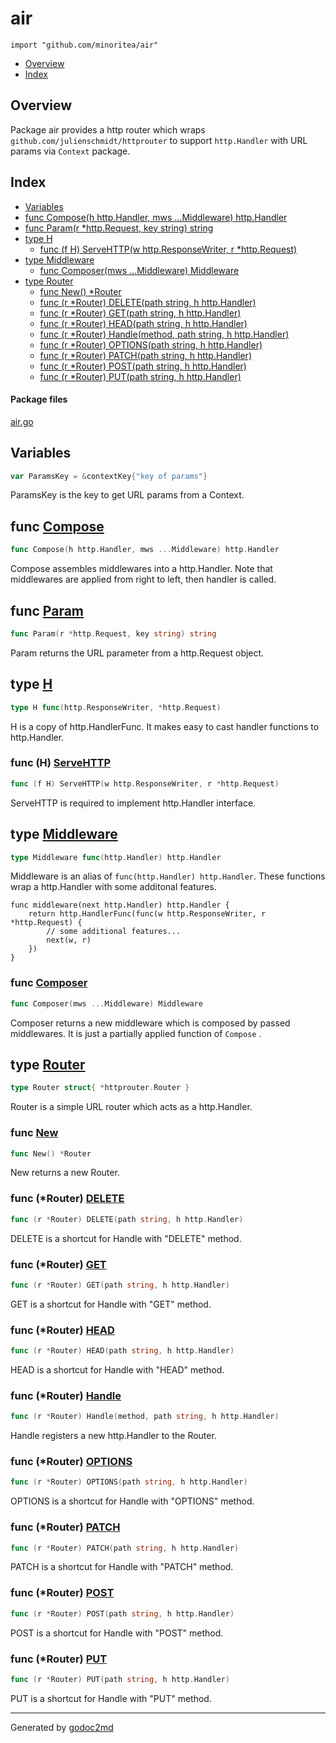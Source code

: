 

# air
`import "github.com/minoritea/air"`

* [Overview](#pkg-overview)
* [Index](#pkg-index)

## <a name="pkg-overview">Overview</a>
Package air provides a http router which wraps `github.com/julienschmidt/httprouter`
to support `http.Handler` with URL params via `Context` package.




## <a name="pkg-index">Index</a>
* [Variables](#pkg-variables)
* [func Compose(h http.Handler, mws ...Middleware) http.Handler](#Compose)
* [func Param(r *http.Request, key string) string](#Param)
* [type H](#H)
  * [func (f H) ServeHTTP(w http.ResponseWriter, r *http.Request)](#H.ServeHTTP)
* [type Middleware](#Middleware)
  * [func Composer(mws ...Middleware) Middleware](#Composer)
* [type Router](#Router)
  * [func New() *Router](#New)
  * [func (r *Router) DELETE(path string, h http.Handler)](#Router.DELETE)
  * [func (r *Router) GET(path string, h http.Handler)](#Router.GET)
  * [func (r *Router) HEAD(path string, h http.Handler)](#Router.HEAD)
  * [func (r *Router) Handle(method, path string, h http.Handler)](#Router.Handle)
  * [func (r *Router) OPTIONS(path string, h http.Handler)](#Router.OPTIONS)
  * [func (r *Router) PATCH(path string, h http.Handler)](#Router.PATCH)
  * [func (r *Router) POST(path string, h http.Handler)](#Router.POST)
  * [func (r *Router) PUT(path string, h http.Handler)](#Router.PUT)


#### <a name="pkg-files">Package files</a>
[air.go](/src/github.com/minoritea/air/air.go) 



## <a name="pkg-variables">Variables</a>
``` go
var ParamsKey = &contextKey{"key of params"}
```
ParamsKey is the key to get URL params from a Context.



## <a name="Compose">func</a> [Compose](/src/target/air.go?s=2714:2774#L70)
``` go
func Compose(h http.Handler, mws ...Middleware) http.Handler
```
Compose assembles middlewares into a http.Handler.
Note that middlewares are applied from right to left, then handler is called.



## <a name="Param">func</a> [Param](/src/target/air.go?s=2019:2065#L50)
``` go
func Param(r *http.Request, key string) string
```
Param returns the URL parameter from a http.Request object.




## <a name="H">type</a> [H](/src/target/air.go?s=3187:3234#L87)
``` go
type H func(http.ResponseWriter, *http.Request)
```
H is a copy of http.HandlerFunc.
It makes easy to cast handler functions to http.Handler.










### <a name="H.ServeHTTP">func</a> (H) [ServeHTTP](/src/target/air.go?s=3298:3358#L90)
``` go
func (f H) ServeHTTP(w http.ResponseWriter, r *http.Request)
```
ServeHTTP is required to implement http.Handler interface.




## <a name="Middleware">type</a> [Middleware](/src/target/air.go?s=2530:2577#L66)
``` go
type Middleware func(http.Handler) http.Handler
```
Middleware is an alias of `func(http.Handler) http.Handler`.
These functions wrap a http.Handler with some additonal features.


	func middleware(next http.Handler) http.Handler {
	    return http.HandlerFunc(func(w http.ResponseWriter, r *http.Request) {
	        // some additional features...
	        next(w, r)
	    })
	}







### <a name="Composer">func</a> [Composer](/src/target/air.go?s=2967:3010#L79)
``` go
func Composer(mws ...Middleware) Middleware
```
Composer returns a new middleware which is composed by passed middlewares.
It is just a partially applied function of `Compose` .





## <a name="Router">type</a> [Router](/src/target/air.go?s=450:490#L8)
``` go
type Router struct{ *httprouter.Router }
```
Router is a simple URL router which acts as a http.Handler.







### <a name="New">func</a> [New](/src/target/air.go?s=521:539#L11)
``` go
func New() *Router
```
New returns a new Router.





### <a name="Router.DELETE">func</a> (\*Router) [DELETE](/src/target/air.go?s=1052:1104#L29)
``` go
func (r *Router) DELETE(path string, h http.Handler)
```
DELETE is a shortcut for Handle with "DELETE" method.




### <a name="Router.GET">func</a> (\*Router) [GET](/src/target/air.go?s=1189:1238#L32)
``` go
func (r *Router) GET(path string, h http.Handler)
```
GET is a shortcut for Handle with "GET" method.




### <a name="Router.HEAD">func</a> (\*Router) [HEAD](/src/target/air.go?s=1322:1372#L35)
``` go
func (r *Router) HEAD(path string, h http.Handler)
```
HEAD is a shortcut for Handle with "HEAD" method.




### <a name="Router.Handle">func</a> (\*Router) [Handle](/src/target/air.go?s=866:926#L23)
``` go
func (r *Router) Handle(method, path string, h http.Handler)
```
Handle registers a new http.Handler to the Router.




### <a name="Router.OPTIONS">func</a> (\*Router) [OPTIONS](/src/target/air.go?s=1463:1516#L38)
``` go
func (r *Router) OPTIONS(path string, h http.Handler)
```
OPTIONS is a shortcut for Handle with "OPTIONS" method.




### <a name="Router.PATCH">func</a> (\*Router) [PATCH](/src/target/air.go?s=1606:1657#L41)
``` go
func (r *Router) PATCH(path string, h http.Handler)
```
PATCH is a shortcut for Handle with "PATCH" method.




### <a name="Router.POST">func</a> (\*Router) [POST](/src/target/air.go?s=1743:1793#L44)
``` go
func (r *Router) POST(path string, h http.Handler)
```
POST is a shortcut for Handle with "POST" method.




### <a name="Router.PUT">func</a> (\*Router) [PUT](/src/target/air.go?s=1876:1925#L47)
``` go
func (r *Router) PUT(path string, h http.Handler)
```
PUT is a shortcut for Handle with "PUT" method.








- - -
Generated by [godoc2md](http://godoc.org/github.com/davecheney/godoc2md)
